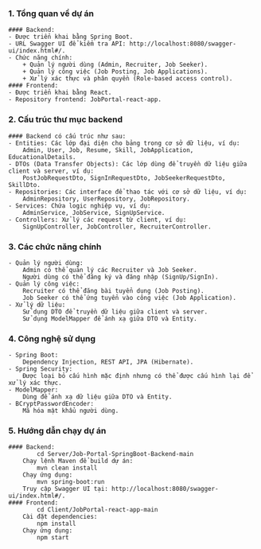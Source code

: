 ### 1. Tổng quan về dự án
    #### Backend:
    - Được triển khai bằng Spring Boot.
    - URL Swagger UI để kiểm tra API: http://localhost:8080/swagger-ui/index.html#/.
    - Chức năng chính:
        + Quản lý người dùng (Admin, Recruiter, Job Seeker).
        + Quản lý công việc (Job Posting, Job Applications).
        + Xử lý xác thực và phân quyền (Role-based access control).
    #### Frontend:
    - Được triển khai bằng React.
    - Repository frontend: JobPortal-react-app.
### 2. Cấu trúc thư mục backend
    #### Backend có cấu trúc như sau:
    - Entities: Các lớp đại diện cho bảng trong cơ sở dữ liệu, ví dụ:
        Admin, User, Job, Resume, Skill, JobApplication, EducationalDetails.
    - DTOs (Data Transfer Objects): Các lớp dùng để truyền dữ liệu giữa client và server, ví dụ:
        PostJobRequestDto, SignInRequestDto, JobSeekerRequestDto, SkillDto.
    - Repositories: Các interface để thao tác với cơ sở dữ liệu, ví dụ:
        AdminRepository, UserRepository, JobRepository.
    - Services: Chứa logic nghiệp vụ, ví dụ:
        AdminService, JobService, SignUpService.
    - Controllers: Xử lý các request từ client, ví dụ:
        SignUpController, JobController, RecruiterController.

### 3. Các chức năng chính
    - Quản lý người dùng:
        Admin có thể quản lý các Recruiter và Job Seeker.
        Người dùng có thể đăng ký và đăng nhập (SignUp/SignIn).
    - Quản lý công việc:
        Recruiter có thể đăng bài tuyển dụng (Job Posting).
        Job Seeker có thể ứng tuyển vào công việc (Job Application).
    - Xử lý dữ liệu:
        Sử dụng DTO để truyền dữ liệu giữa client và server.
        Sử dụng ModelMapper để ánh xạ giữa DTO và Entity.
### 4. Công nghệ sử dụng
    - Spring Boot:
        Dependency Injection, REST API, JPA (Hibernate).
    - Spring Security:
        Được loại bỏ cấu hình mặc định nhưng có thể được cấu hình lại để xử lý xác thực.
    - ModelMapper:
        Dùng để ánh xạ dữ liệu giữa DTO và Entity.
    - BCryptPasswordEncoder:
        Mã hóa mật khẩu người dùng.
### 5. Hướng dẫn chạy dự án
    #### Backend:
            cd Server/Job-Portal-SpringBoot-Backend-main
        Chạy lệnh Maven để build dự án:
            mvn clean install
        Chạy ứng dụng:
            mvn spring-boot:run
        Truy cập Swagger UI tại: http://localhost:8080/swagger-ui/index.html#/.
    #### Frontend:
            cd Client/JobPortal-react-app-main
        Cài đặt dependencies:
            npm install
        Chạy ứng dụng:
            npm start
